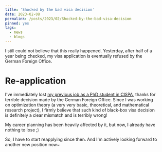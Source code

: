 ```yaml
---
title: 'Shocked by the bad visa decision'
date: 2023-02-08
permalink: /posts/2023/02/Shocked-by-the-bad-visa-decision
pinned: yes
tags:
  - news
  - blogs
---
```


I still could not believe that this really happened. Yesterday, after half of a year being checked, my visa application is eventually refused by the German Foreign Office.

Re-application
======
I've immediately lost [my previous job as a PhD student in CISPA](/posts/2022/08/Joining-CISPA-as-a-PhD-student), thanks for terrible decision made by the German Foreign Office. Since I was working on optimization theory (a very very basic, theoretical, and mathematical research project), I firmly believe that such kind of black-box visa decision is definitely a clear mismatch and is terribly wrong!

My career planning has been heavily affected by it, but now, I already have nothing to lose ;)

So, I have to start reapplying since then. And I'm actively looking forward to another new position now~
